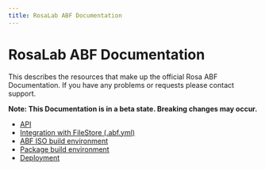 ```yaml
---
title: RosaLab ABF Documentation
---
```


# RosaLab ABF Documentation

This describes the resources that make up the official Rosa ABF Documentation. If you have any problems or requests please contact support.

**Note: This Documentation is in a beta state. Breaking changes may occur.**

* <a href="/abf/api/">API</a>
* <a href="/abf/file_store_integration/">Integration with FileStore (.abf.yml)</a>
* <a href="/abf/iso_build/">ABF ISO build environment</a>
* <a href="/abf/scripts/">Package build environment</a>
* <a href="/abf/deployment/">Deployment</a>
